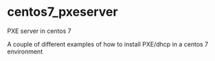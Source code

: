 # centos7_pxeserver
PXE server in centos 7

A couple of different examples of how to install PXE/dhcp in a centos 7 environment
